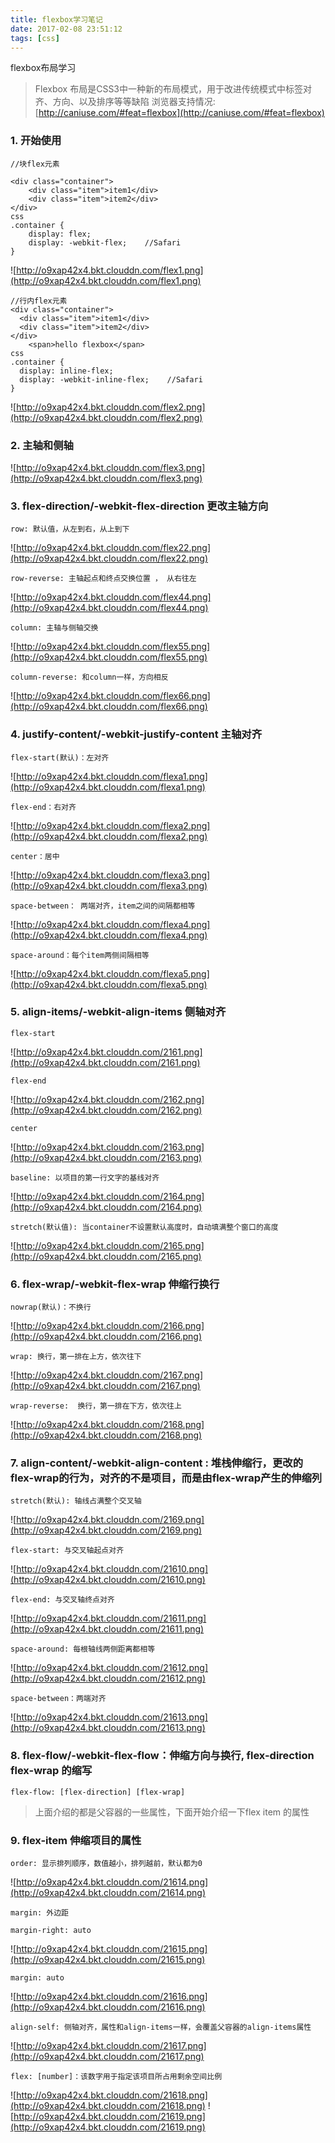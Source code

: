 ```yaml
---
title: flexbox学习笔记
date: 2017-02-08 23:51:12
tags: [css]
---
```


flexbox布局学习

<!-- more -->

> Flexbox 布局是CSS3中一种新的布局模式，用于改进传统模式中标签对齐、方向、以及排序等等缺陷
浏览器支持情况:[http://caniuse.com/#feat=flexbox](http://caniuse.com/#feat=flexbox)


### 1. 开始使用

    //块flex元素
    
    <div class="container">
        <div class="item">item1</div>
        <div class="item">item2</div>
    </div>
    css
    .container {
        display: flex;
        display: -webkit-flex;    //Safari
    }

![http://o9xap42x4.bkt.clouddn.com/flex1.png](http://o9xap42x4.bkt.clouddn.com/flex1.png)

    //行内flex元素
    <div class="container">
      <div class="item">item1</div>
      <div class="item">item2</div>
    </div>
		<span>hello flexbox</span>
    css
    .container {
      display: inline-flex;
      display: -webkit-inline-flex;    //Safari
    }
![http://o9xap42x4.bkt.clouddn.com/flex2.png](http://o9xap42x4.bkt.clouddn.com/flex2.png)

### 2. 主轴和侧轴

![http://o9xap42x4.bkt.clouddn.com/flex3.png](http://o9xap42x4.bkt.clouddn.com/flex3.png)

### 3. flex-direction/-webkit-flex-direction   更改主轴方向

    row: 默认值，从左到右，从上到下 

![http://o9xap42x4.bkt.clouddn.com/flex22.png](http://o9xap42x4.bkt.clouddn.com/flex22.png)

    row-reverse: 主轴起点和终点交换位置 ， 从右往左  

![http://o9xap42x4.bkt.clouddn.com/flex44.png](http://o9xap42x4.bkt.clouddn.com/flex44.png)  

    column: 主轴与侧轴交换

![http://o9xap42x4.bkt.clouddn.com/flex55.png](http://o9xap42x4.bkt.clouddn.com/flex55.png)  

    column-reverse: 和column一样，方向相反

![http://o9xap42x4.bkt.clouddn.com/flex66.png](http://o9xap42x4.bkt.clouddn.com/flex66.png)

### 4. justify-content/-webkit-justify-content  主轴对齐

    flex-start(默认)：左对齐 

![http://o9xap42x4.bkt.clouddn.com/flexa1.png](http://o9xap42x4.bkt.clouddn.com/flexa1.png)

    flex-end：右对齐 

![http://o9xap42x4.bkt.clouddn.com/flexa2.png](http://o9xap42x4.bkt.clouddn.com/flexa2.png)

    center：居中

![http://o9xap42x4.bkt.clouddn.com/flexa3.png](http://o9xap42x4.bkt.clouddn.com/flexa3.png)


    space-between： 两端对齐，item之间的间隔都相等

![http://o9xap42x4.bkt.clouddn.com/flexa4.png](http://o9xap42x4.bkt.clouddn.com/flexa4.png)


    space-around：每个item两侧间隔相等

![http://o9xap42x4.bkt.clouddn.com/flexa5.png](http://o9xap42x4.bkt.clouddn.com/flexa5.png)

### 5. align-items/-webkit-align-items 侧轴对齐 

    flex-start

![http://o9xap42x4.bkt.clouddn.com/2161.png](http://o9xap42x4.bkt.clouddn.com/2161.png)

    flex-end

![http://o9xap42x4.bkt.clouddn.com/2162.png](http://o9xap42x4.bkt.clouddn.com/2162.png)

    center

![http://o9xap42x4.bkt.clouddn.com/2163.png](http://o9xap42x4.bkt.clouddn.com/2163.png)

    baseline: 以项目的第一行文字的基线对齐

![http://o9xap42x4.bkt.clouddn.com/2164.png](http://o9xap42x4.bkt.clouddn.com/2164.png)

    stretch(默认值): 当container不设置默认高度时，自动填满整个窗口的高度

![http://o9xap42x4.bkt.clouddn.com/2165.png](http://o9xap42x4.bkt.clouddn.com/2165.png)

### 6. flex-wrap/-webkit-flex-wrap 伸缩行换行

    nowrap(默认)：不换行

![http://o9xap42x4.bkt.clouddn.com/2166.png](http://o9xap42x4.bkt.clouddn.com/2166.png)

    wrap: 换行，第一排在上方，依次往下

![http://o9xap42x4.bkt.clouddn.com/2167.png](http://o9xap42x4.bkt.clouddn.com/2167.png)

    wrap-reverse:  换行，第一排在下方，依次往上

![http://o9xap42x4.bkt.clouddn.com/2168.png](http://o9xap42x4.bkt.clouddn.com/2168.png)

### 7. align-content/-webkit-align-content : 堆栈伸缩行，更改的flex-wrap的行为，对齐的不是项目，而是由flex-wrap产生的伸缩列

    stretch(默认): 轴线占满整个交叉轴

![http://o9xap42x4.bkt.clouddn.com/2169.png](http://o9xap42x4.bkt.clouddn.com/2169.png)

    flex-start: 与交叉轴起点对齐

![http://o9xap42x4.bkt.clouddn.com/21610.png](http://o9xap42x4.bkt.clouddn.com/21610.png)

    flex-end: 与交叉轴终点对齐 

![http://o9xap42x4.bkt.clouddn.com/21611.png](http://o9xap42x4.bkt.clouddn.com/21611.png)

    space-around: 每根轴线两侧距离都相等

![http://o9xap42x4.bkt.clouddn.com/21612.png](http://o9xap42x4.bkt.clouddn.com/21612.png)

    space-between：两端对齐

![http://o9xap42x4.bkt.clouddn.com/21613.png](http://o9xap42x4.bkt.clouddn.com/21613.png)

### 8. flex-flow/-webkit-flex-flow：伸缩方向与换行, flex-direction flex-wrap 的缩写

    flex-flow: [flex-direction] [flex-wrap]


> 上面介绍的都是父容器的一些属性，下面开始介绍一下flex item 的属性


### 9. flex-item 伸缩项目的属性

    order: 显示排列顺序，数值越小，排列越前，默认都为0

![http://o9xap42x4.bkt.clouddn.com/21614.png](http://o9xap42x4.bkt.clouddn.com/21614.png)


    margin: 外边距

    margin-right: auto

![http://o9xap42x4.bkt.clouddn.com/21615.png](http://o9xap42x4.bkt.clouddn.com/21615.png)

    margin: auto

![http://o9xap42x4.bkt.clouddn.com/21616.png](http://o9xap42x4.bkt.clouddn.com/21616.png)


    align-self: 侧轴对齐，属性和align-items一样，会覆盖父容器的align-items属性

![http://o9xap42x4.bkt.clouddn.com/21617.png](http://o9xap42x4.bkt.clouddn.com/21617.png)

    flex: [number]：该数字用于指定该项目所占用剩余空间比例

![http://o9xap42x4.bkt.clouddn.com/21618.png](http://o9xap42x4.bkt.clouddn.com/21618.png)
![http://o9xap42x4.bkt.clouddn.com/21619.png](http://o9xap42x4.bkt.clouddn.com/21619.png)